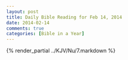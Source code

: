 ```yaml
---
layout: post
title: Daily Bible Reading for Feb 14, 2014
date: 2014-02-14
comments: true
categories: [Bible in a Year]
---
```

{% render_partial ../KJV/Nu/7.markdown %}
